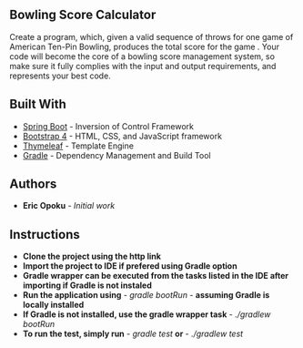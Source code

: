 ## Bowling Score Calculator
Create a program, which, given a valid sequence of throws for one game of American Ten-Pin
Bowling, produces the total score for the game . Your code will become the core of a bowling score
management system, so make sure it fully complies with the input and output requirements, and
represents your best code.

## Built With

* [Spring Boot](https://projects.spring.io/spring-boot/) - Inversion of Control Framework
* [Bootstrap 4](http://getbootstrap.com/) - HTML, CSS, and JavaScript framework
* [Thymeleaf](https://www.thymeleaf.org/) - Template Engine
* [Gradle](https://gradle.org/) - Dependency Management and Build Tool


## Authors

* **Eric Opoku** - *Initial work* 

## Instructions

* **Clone the project using the http link**
* **Import the project to IDE if prefered using Gradle option**
* **Gradle wrapper can be executed from the tasks listed in the IDE after importing if Gradle is not instaled**
* **Run the application using** - *gradle bootRun* - **assuming Gradle is locally installed**
* **If Gradle is not installed, use the gradle wrapper task** - *./gradlew bootRun*
* **To run the test, simply run** - *gradle test* **or** - *./gradlew test*
